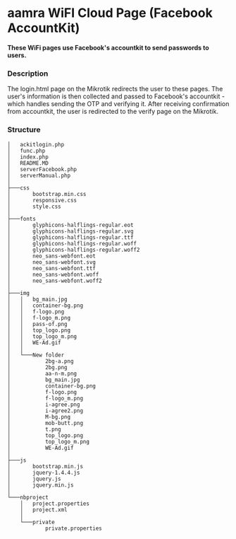 # aamra WiFI Cloud Page (Facebook AccountKit)

**These WiFi pages use Facebook's accountkit to send passwords to users.**

### Description

The login.html page on the Mikrotik redirects the user to these pages. The user's information is then collected and passed to Facebook's accountkit - which handles sending the OTP and verifying it. After receiving confirmation from accountkit, the user is redirected to the verify page on the Mikrotik.

### Structure

```
│   ackitlogin.php
│   func.php
│   index.php
│   README.MD
│   serverFacebook.php
│   serverManual.php
│
├───css
│       bootstrap.min.css
│       responsive.css
│       style.css
│
├───fonts
│       glyphicons-halflings-regular.eot
│       glyphicons-halflings-regular.svg
│       glyphicons-halflings-regular.ttf
│       glyphicons-halflings-regular.woff
│       glyphicons-halflings-regular.woff2
│       neo_sans-webfont.eot
│       neo_sans-webfont.svg
│       neo_sans-webfont.ttf
│       neo_sans-webfont.woff
│       neo_sans-webfont.woff2
│
├───img
│   │   bg_main.jpg
│   │   container-bg.png
│   │   f-logo.png
│   │   f-logo_m.png
│   │   pass-of.png
│   │   top_logo.png
│   │   top_logo_m.png
│   │   WE-Ad.gif
│   │
│   └───New folder
│           2bg-a.png
│           2bg.png
│           aa-n-m.png
│           bg_main.jpg
│           container-bg.png
│           f-logo.png
│           f-logo_m.png
│           i-agree.png
│           i-agree2.png
│           M-bg.png
│           mob-butt.png
│           t.png
│           top_logo.png
│           top_logo_m.png
│           WE-Ad.gif
│
├───js
│       bootstrap.min.js
│       jquery-1.4.4.js
│       jquery.js
│       jquery.min.js
│
└───nbproject
    │   project.properties
    │   project.xml
    │
    └───private
            private.properties
```